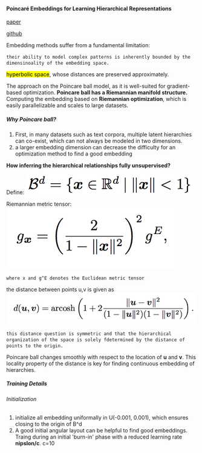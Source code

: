#### Poincaré Embeddings for Learning Hierarchical Representations

[paper](7213-poincare-embeddings-for-learning-hierarchical-representations.pdf)

[github](https://github.com/facebookresearch/poincare-embeddings)

Embedding methods suffer from a fundamental limitation:

	their ability to model complex patterns is inherently bounded by the dimensinoality of the embedding space.
	
<mark>hyperbolic space</mark>, whose distances are preserved approximately.

The approach on the Poincare ball model, as it is well-suited for gradient-based optimization. **Poincare ball has a Riemannian manifold structure.** Computing the embedding based on **Riemannian optimization**, which is easily parallelizable and scales to large datasets. 

##### Why Poincare ball?

1. First, in many datasets such as text corpora, multiple latent hierarchies can co-exist, which can not always be modeled in two dimensions.
2. a larger embedding dimension can decrease the difficulty for an optimization method to find a good embedding

**How inferring the hierarchical relationships fully unsupervised?**

Define:
![x](./x.png)

Riemannian metric tensor:
![Riemannian metric tensor](./Riemannian_metric_tensor.png)
```
where x and g^E denotes the Euclidean metric tensor
```
the distance between points u,v is given as 
![distance](./distance.png)
```
this distance question is symmetric and that the hierarchical organization of the space is solely fdetermined by the distance of points to the origin.
```

Poincare ball changes smoothly with respect to the location of **u** and **v**. This locality property of the distance is key for finding continuous embedding of hierarchies.


##### Training Details

###### Initialization
1. initialize all embedding uniformally in U(-0.001, 0.001), which ensures closing to the origin of B^d
2. A good initial angular layout can be helpful to find good embeddings. Traing during an initial 'burn-in' phase with a reduced learning rate **nipslon/c**. c=10